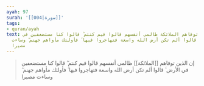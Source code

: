 ```yaml
---
ayah: 97
surah: '[[004|سورة]]'
tags:
- quran/ayah
text: إن الذين توفاهم الملائكة ظالمي أنفسهم قالوا فيم كنتم ۖ قالوا كنا مستضعفين في
  الأرض ۚ قالوا ألم تكن أرض الله واسعة فتهاجروا فيها ۚ فأولئك مأواهم جهنم ۖ وساءت
  مصيرا
---
```

> إن الذين توفاهم [[الملائكة]] ظالمي أنفسهم قالوا فيم كنتم ۖ قالوا كنا مستضعفين في الأرض ۚ قالوا ألم تكن أرض الله واسعة فتهاجروا فيها ۚ فأولئك مأواهم جهنم ۖ وساءت مصيرا
